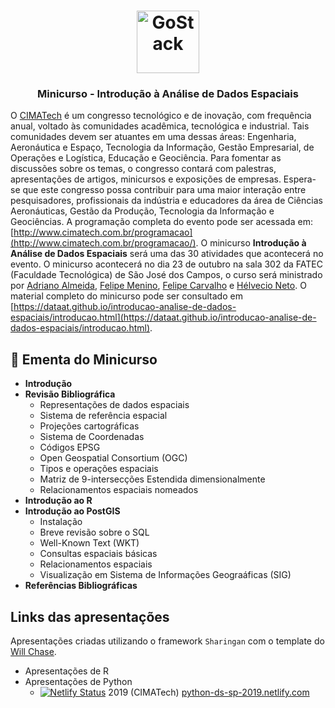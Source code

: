 <h1 align="center">
    <img alt="GoStack" src="http://www.cimatech.com.br/wp-content/uploads/2018/03/cropped-logo-cimatech-1.png" width="100px" />
</h1>

<h3 align="center">
  Minicurso - Introdução à Análise de Dados Espaciais
</h3>

O [CIMATech](http://www.cimatech.com.br) é um congresso tecnológico e de inovação, com frequência anual, voltado às comunidades acadêmica, tecnológica e industrial. Tais comunidades devem ser atuantes em uma dessas áreas: Engenharia, Aeronáutica e Espaço,  Tecnologia da Informação, Gestão Empresarial, de Operações e Logística, Educação e Geociência. Para fomentar as discussões sobre os temas, o congresso contará com palestras, apresentações de artigos, minicursos e exposições de empresas. Espera-se que este congresso possa contribuir para uma maior interação entre pesquisadores, profissionais da indústria e educadores da área de Ciências Aeronáuticas, Gestão da Produção, Tecnologia da Informação e Geociências. A programação completa do evento pode ser acessada em: [http://www.cimatech.com.br/programacao](http://www.cimatech.com.br/programacao/).
O minicurso **Introdução à Análise de Dados Espaciais** será uma das 30 atividades que acontecerá no evento. O minicurso acontecerá no dia 23 de outubro na sala 302 da FATEC (Faculdade Tecnológica) de São José dos Campos, o curso será ministrado por [Adriano Almeida](https://github.com/AdrianoPereira), [Felipe Menino](https://github.com/M3nin0), [Felipe Carvalho](https://github.com/OldLipe) e [Hélvecio Neto](https://github.com/helvecioneto). O material completo do minicurso pode ser consultado em [https://dataat.github.io/introducao-analise-de-dados-espaciais/introducao.html](https://dataat.github.io/introducao-analise-de-dados-espaciais/introducao.html).

## :notebook: Ementa do Minicurso
- **Introdução**
- **Revisão Bibliográfica**
	- Representações de dados espaciais
	- Sistema de referência espacial
	- Projeções cartográficas
	- Sistema de Coordenadas
	- Códigos EPSG
	- Open Geospatial Consortium (OGC)
	- Tipos e operações espaciais
	-  Matriz de 9-intersecções Estendida dimensionalmente
	- Relacionamentos espaciais nomeados
- **Introdução ao R**
- **Introdução ao PostGIS**
	- Instalação
	- Breve revisão sobre o SQL
	- Well-Known Text (WKT)
	- Consultas espaciais básicas
	- Relacionamentos espaciais
	- Visualização em Sistema de Informações Geograáficas (SIG)
- **Referências Bibliográficas**

## Links das apresentações
Apresentações criadas utilizando o framework `Sharingan` com o template do [Will Chase](https://github.com/will-r-chase/blog/tree/master/static/slides).

- Apresentações de R
- Apresentações de Python
  - [![Netlify Status](https://api.netlify.com/api/v1/badges/d03583c0-3707-404a-b107-1279556d271a/deploy-status)](https://app.netlify.com/sites/python-ds-sp-2019/deploys) 2019 (CIMATech) [python-ds-sp-2019.netlify.com](https://python-ds-sp-2019.netlify.com/intro_r_anthropology_2018#1)